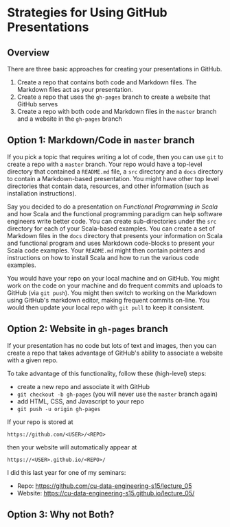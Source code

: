 # Strategies for Using GitHub Presentations

## Overview

There are three basic approaches for creating your presentations in GitHub.

1. Create a repo that contains both code and Markdown files. The Markdown files act as your presentation.
2. Create a repo that uses the `gh-pages` branch to create a website that GitHub serves
3. Create a repo with both code and Markdown files in the `master` branch and a website in the `gh-pages` branch

## Option 1: Markdown/Code in `master` branch

If you pick a topic that requires writing a lot of code, then you can use `git` to create a repo with a `master` branch. Your repo would have a top-level directory that contained a `README.md` file, a `src` directory and a `docs` directory to contain a Markdown-based presentation. You might have other top level directories that contain data, resources, and other information (such as installation instructions).

Say you decided to do a presentation on _Functional Programming in Scala_ and how Scala and the functional programming paradigm can help software engineers write better code. You can create sub-directories under the `src` directory for each of your Scala-based examples. You can create a set of Markdown files in the `docs` directory that presents your information on Scala and functional program and uses Markdown code-blocks to present your Scala code examples. Your `README.md` might then contain pointers and instructions on how to install Scala and how to run the various code examples.

You would have your repo on your local machine and on GitHub. You might work on the code on your machine and do frequent commits and uploads to GitHub (via `git push`). You might then switch to working on the Markdown using GitHub's markdown editor, making frequent commits on-line. You would then update your local repo with `git pull` to keep it consistent.

## Option 2: Website in `gh-pages` branch

If your presentation has no code but lots of text and images, then you can create a repo that takes advantage of GitHub's ability to associate a website with a given repo.

To take advantage of this functionality, follow these (high-level) steps:

* create a new repo and associate it with GitHub
* `git checkout -b gh-pages` (you will never use the `master` branch again)
* add HTML, CSS, and Javascript to your repo
* `git push -u origin gh-pages`

If your repo is stored at

    https://github.com/<USER>/<REPO>

then your website will automatically appear at 

    https://<USER>.github.io/<REPO>/

I did this last year for one of my seminars:

* Repo: <https://github.com/cu-data-engineering-s15/lecture_05>
* Website: <https://cu-data-engineering-s15.github.io/lecture_05/>

## Option 3: Why not Both?
